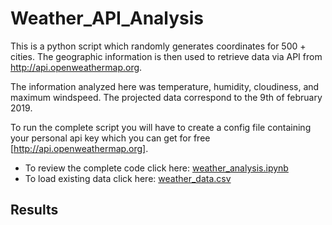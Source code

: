 # Weather_API_Analysis
This is a python script which randomly generates coordinates for 500 + cities. The geographic information is then used to retrieve data via API from http://api.openweathermap.org. 

The information analyzed here was temperature, humidity, cloudiness, and maximum windspeed. The projected data correspond to the 9th of february 2019.


To run the complete script you will have to create a config file containing your personal api key which you can get for free [http://api.openweathermap.org].
- To review the complete code click here: [weather_analysis.ipynb](weather_analysis.ipynb)
- To load existing data click here: [weather_data.csv](weather_data.csv)

## Results
